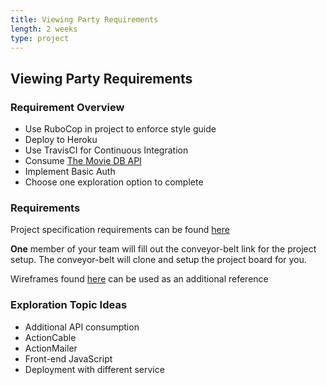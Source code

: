 ```yaml
---
title: Viewing Party Requirements
length: 2 weeks
type: project
---
```



## Viewing Party Requirements

### Requirement Overview
- Use RuboCop in project to enforce style guide
- Deploy to Heroku
- Use TravisCI for Continuous Integration
- Consume [The Movie DB API](https://developers.themoviedb.org/3/getting-started/introduction)
- Implement Basic Auth
- Choose one exploration option to complete


### Requirements
Project specification requirements can be found [here](https://github.com/turingschool-examples/viewing_party/projects/1)

__One__ member of your team will fill out the conveyor-belt link for the project setup. The conveyor-belt will clone and setup the project board for you.

Wireframes found [here](./wireframes) can be used as an additional reference


### Exploration Topic Ideas

- Additional API consumption
- ActionCable
- ActionMailer
- Front-end JavaScript
- Deployment with different service
